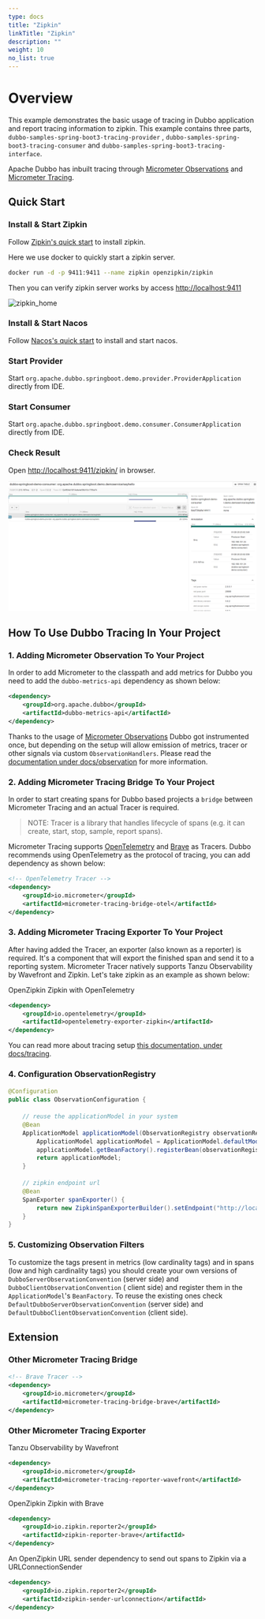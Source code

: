 ```yaml
---
type: docs
title: "Zipkin"
linkTitle: "Zipkin"
description: ""
weight: 10
no_list: true
---
```


# Overview

This example demonstrates the basic usage of tracing in Dubbo application and report tracing information to zipkin. This
example contains three parts, `dubbo-samples-spring-boot3-tracing-provider`
, `dubbo-samples-spring-boot3-tracing-consumer` and `dubbo-samples-spring-boot3-tracing-interface`.

Apache Dubbo has inbuilt tracing through [Micrometer Observations](https://micrometer.io/) and [Micrometer Tracing](https://github.com/micrometer-metrics/tracing).

## Quick Start

### Install & Start Zipkin

Follow [Zipkin's quick start](https://zipkin.io/pages/quickstart.html) to install zipkin.

Here we use docker to quickly start a zipkin server.

```bash
docker run -d -p 9411:9411 --name zipkin openzipkin/zipkin
```

Then you can verify zipkin server works by access [http://localhost:9411](http://localhost:9411)

![zipkin_home](static/zipkin_home.png)

### Install & Start Nacos

Follow [Nacos's quick start](https://nacos.io/zh-cn/docs/v2/quickstart/quick-start.html) to install and start nacos.

### Start Provider

Start `org.apache.dubbo.springboot.demo.provider.ProviderApplication` directly from IDE.

### Start Consumer

Start `org.apache.dubbo.springboot.demo.consumer.ConsumerApplication` directly from IDE.

### Check Result

Open [http://localhost:9411/zipkin/](http://localhost:9411/zipkin/) in browser.

![zipkin.png](/imgs/v3/tasks/observability/tracing/zipkin.png)

## How To Use Dubbo Tracing In Your Project

### 1. Adding Micrometer Observation To Your Project

In order to add Micrometer to the classpath and add metrics for Dubbo you need to add the `dubbo-metrics-api` dependency
as shown below:

```xml
<dependency>
    <groupId>org.apache.dubbo</groupId>
    <artifactId>dubbo-metrics-api</artifactId>
</dependency>
```

Thanks to the usage of [Micrometer Observations](https://micrometer.io/) Dubbo got instrumented once, but depending on
the setup will allow emission of metrics, tracer or other signals via custom `ObservationHandlers`. Please read
the [documentation under docs/observation](https://micrometer.io) for more information.

### 2. Adding Micrometer Tracing Bridge To Your Project

In order to start creating spans for Dubbo based projects a `bridge` between Micrometer Tracing and an actual Tracer is
required.

> NOTE: Tracer is a library that handles lifecycle of spans (e.g. it can create, start, stop, sample, report spans).

Micrometer Tracing supports  [OpenTelemetry](https://github.com/open-telemetry/opentelemetry-java) and [Brave](https://github.com/openzipkin/brave) as Tracers. Dubbo recommends using OpenTelemetry as the protocol of tracing, you can add dependency as shown below:

```xml
<!-- OpenTelemetry Tracer -->
<dependency>
    <groupId>io.micrometer</groupId>
    <artifactId>micrometer-tracing-bridge-otel</artifactId>
</dependency>
```

### 3. Adding Micrometer Tracing Exporter To Your Project

After having added the Tracer, an exporter (also known as a reporter) is required. It's a component that will export the
finished span and send it to a reporting system. Micrometer Tracer natively supports Tanzu Observability by Wavefront
and Zipkin. Let's take zipkin as an example as shown below:

OpenZipkin Zipkin with OpenTelemetry

```xml
<dependency>
    <groupId>io.opentelemetry</groupId>
    <artifactId>opentelemetry-exporter-zipkin</artifactId>
</dependency>
```

You can read more about tracing setup [this documentation, under docs/tracing](https://micrometer.io/).

### 4. Configuration ObservationRegistry

```java
@Configuration
public class ObservationConfiguration {

    // reuse the applicationModel in your system
    @Bean
    ApplicationModel applicationModel(ObservationRegistry observationRegistry) {
        ApplicationModel applicationModel = ApplicationModel.defaultModel();
        applicationModel.getBeanFactory().registerBean(observationRegistry);
        return applicationModel;
    }

    // zipkin endpoint url
    @Bean
    SpanExporter spanExporter() {
        return new ZipkinSpanExporterBuilder().setEndpoint("http://localhost:9411/api/v2/spans").build();
    }
}
```

### 5. Customizing Observation Filters

To customize the tags present in metrics (low cardinality tags) and in spans (low and high cardinality tags) you should
create your own versions of `DubboServerObservationConvention` (server side) and `DubboClientObservationConvention` (
client side) and register them in the `ApplicationModel`'s `BeanFactory`. To reuse the existing ones
check `DefaultDubboServerObservationConvention` (server side) and `DefaultDubboClientObservationConvention` (client
side).



## Extension

### Other Micrometer Tracing Bridge

```xml
<!-- Brave Tracer -->
<dependency>
    <groupId>io.micrometer</groupId>
    <artifactId>micrometer-tracing-bridge-brave</artifactId>
</dependency>
```



### Other Micrometer Tracing Exporter

Tanzu Observability by Wavefront

```xml
<dependency>
    <groupId>io.micrometer</groupId>
    <artifactId>micrometer-tracing-reporter-wavefront</artifactId>
</dependency>
```

OpenZipkin Zipkin with Brave

```xml
<dependency>
    <groupId>io.zipkin.reporter2</groupId>
    <artifactId>zipkin-reporter-brave</artifactId>
</dependency>
```

An OpenZipkin URL sender dependency to send out spans to Zipkin via a URLConnectionSender

```xml
<dependency>
    <groupId>io.zipkin.reporter2</groupId>
    <artifactId>zipkin-sender-urlconnection</artifactId>
</dependency>
```
